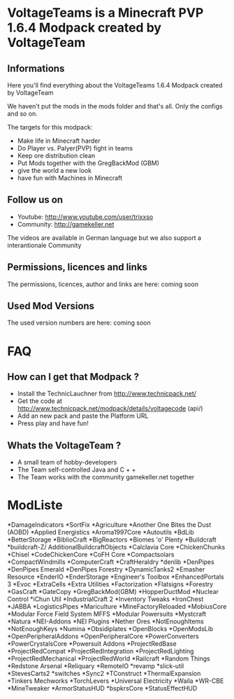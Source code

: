 # VoltageTeams is a Minecraft PVP 1.6.4 Modpack created by VoltageTeam
## Informations
Here you'll find everything about the VoltageTeams 1.6.4 Modpack created by VoltageTeam

We haven't put the mods in the mods folder and that's all. Only the configs and so on.

The targets for this modpack:
* Make life in Minecraft harder
* Do Player vs. Palyer(PVP) fight in teams
* Keep ore distribution clean
* Put Mods together with the GregBackMod (GBM)
* give the world a new look
* have fun with Machines in Minecraft

## Follow us on
* Youtube: http://www.youtube.com/user/trixxso
* Community: http://gamekeller.net

The videos are available in German language but we also support a interantionale Community

## Permissions, licences and links
The permissions, licences, author and links are here:
coming soon

## Used Mod Versions
The used version numbers are here:
coming soon

# FAQ
## How can I get that Modpack ?
* Install the TechnicLauchner from <http://www.technicpack.net/>
* Get the code at http://www.technicpack.net/modpack/details/voltagecode (api/)
* Add an new pack and paste the Platform URL
* Press play and have fun!

## Whats the VoltageTeam ?
* A small team of hobby-developers
* The Team self-controlled Java and C + +
* The Team works with the community gamekeller.net together

# ModListe

*DamageIndicators
*SortFix
*Agriculture
*Another One Bites the Dust (AOBD)
*Applied Energistics
*Aroma1997Core
*Autoutils
*BdLib
*BetterStorage
*BiblioCraft
*BigReactors
*Biomes 'o' Plenty
*Buildcraft
*buildcraft-Z/ AdditionalBuildcraftObjects
*Calclavia Core
*ChickenChunks
*Chisel
*CodeChickenCore
*CoFH Core
*Compactsolars
*CompactWindmills
*ComputerCraft
*CraftHeraldry
*denlib
*DenPipes
*DenPipes Emerald
*DenPipes Forestry
*DynamicTanks2
*Emasher Resource
*EnderIO
*EnderStorage
*Engineer's Toolbox
*EnhancedPortals 3
*Evoc
*ExtraCells
*Extra Utilities
*Factorization
*Flatsigns
*Forestry
*GasCraft
*GateCopy
*GregBackMod(GBM)
*HopperDuctMod
*Nuclear Control
*iChun Util
*IndustrialCraft 2
*Inventory Tweaks
*IronChest
*JABBA
*LogisticsPipes
*Mariculture
*MineFactoryReloaded
*MobiusCore
*Modular Force Field System MFFS
*Modular Powersuits
*Mystcraft
*Natura
*NEI-Addons
*NEI Plugins
*Nether Ores
*NotEnoughItems
*NotEnoughKeys
*Numina
*Obsidiplates
*OpenBlocks
*OpenModsLib
*OpenPeripheralAddons
*OpenPeripheralCore
*PowerConverters
*PowerCrystalsCore
*Powersuit Addons
*ProjectRedBase
*ProjectRedCompat
*ProjectRedIntegration
*ProjectRedLighting
*ProjectRedMechanical
*ProjectRedWorld
*Railcraft
*Random Things
*Redstone Arsenal
*Reliquary
*RemoteIO
*revamp
*slick-util
*StevesCarts2
*switches
*Sync2
*TConstruct
*ThermalExpansion
*Tinkers Mechworks
*TorchLevers
*Universal Electricity
*Waila
*WR-CBE
*MineTweaker
*ArmorStatusHUD
*bspkrsCore
*StatusEffectHUD
